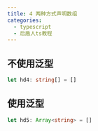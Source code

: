 ```yaml
---
title: 4 两种方式声明数组
categories:
  - typescript
  - 后盾人ts教程
---
```


## 不使用泛型

```typescript
let hd4: string[] = []
```

## 使用泛型

```typescript
let hd5: Array<string> = []
```
